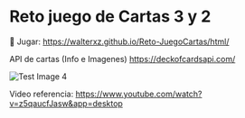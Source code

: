 # Reto juego de Cartas 3 y 2



:game_die: Jugar:
https://walterxz.github.io/Reto-JuegoCartas/html/

API de cartas (Info e Imagenes)
https://deckofcardsapi.com/

![Test Image 4](https://deckofcardsapi.com/static/img/KC.png)


Video referencia:
https://www.youtube.com/watch?v=z5qaucfJasw&app=desktop
